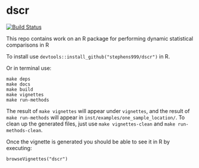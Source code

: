 dscr
====

[![Build Status](https://travis-ci.org/road2stat/dscr.png?branch=master)](https://travis-ci.org/road2stat/dscr)

This repo contains work on an R package for performing dynamic statistical comparisons in R

To install use `devtools::install_github("stephens999/dscr")` in R.

Or in terminal use:

    make deps
    make docs
    make build
    make vignettes
    make run-methods

The result of `make vignettes` will appear under `vignettes`, and the result of `make run-methods` will appear in `inst/examples/one_sample_location/`. To clean up the generated files, just use `make vignettes-clean` and `make run-methods-clean`.


Once the vignette is generated you should be able to see it in R by executing:

    browseVignettes("dscr")

